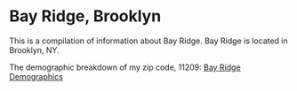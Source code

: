 # Bay Ridge, Brooklyn 
This is a compilation of information about Bay Ridge. 
Bay Ridge is located in Brooklyn, NY. 

The demographic breakdown of my zip code, 11209: [Bay Ridge Demographics](https://github.com/LaoevanSVU/Bay_Ridge/blob/master/My%20Favorite%20Neighborhood.pdf)





